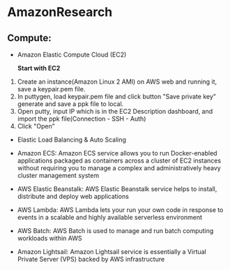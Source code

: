 # AmazonResearch

## Compute:

* Amazon Elastic Compute Cloud (EC2)

  **Start with EC2**

1. Create an instance(Amazon Linux 2 AMI) on AWS web and running it, save a keypair.pem file.
2. In puttygen, load keypair.pem file and click button "Save private key" generate and save a ppk file to local.
3. Open putty, input IP which is in the EC2 Description dashboard, and import the ppk file(Connection - SSH - Auth)
4. Click "Open"

* Elastic Load Balancing & Auto Scaling 

* Amazon ECS: Amazon ECS service allows you to run Docker-enabled applications packaged as containers across a cluster of EC2 instances without requiring you to manage a complex and administratively heavy cluster management system

* AWS Elastic Beanstalk: AWS Elastic Beanstalk service helps to install, distribute and deploy web applications

* AWS Lambda: AWS Lambda lets your run your own code in response to events in a scalable and highly available serverless environment

* AWS Batch: AWS Batch is used to manage and run batch computing workloads within AWS

* Amazon Lightsail: Amazon Lightsail service is essentially a Virtual Private Server (VPS) backed by AWS infrastructure
